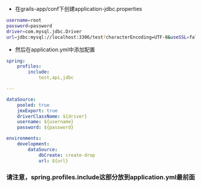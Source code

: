 * 在grails-app/conf下创建application-jdbc.properties

```bash
username=root
password=password
driver=com.mysql.jdbc.Driver
url=jdbc:mysql://localhost:3306/test?characterEncoding=UTF-8&useSSL=false
```

* 然后在application.yml中添加配置

```yaml
spring:
    profiles:
        include:
            test,api,jdbc

---

dataSource:
    pooled: true
    jmxExport: true
    driverClassName: ${driver}
    username: ${username}
    password: ${password}

environments:
    development:
        dataSource:
            dbCreate: create-drop
            url: ${url}
```

### 请注意，spring.profiles.include这部分放到application.yml最前面
